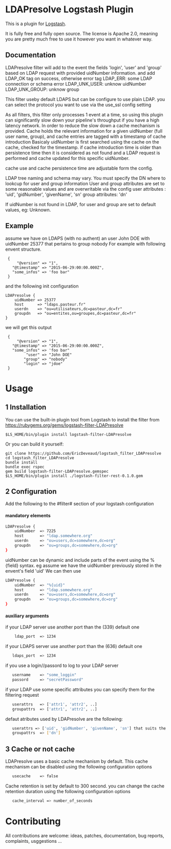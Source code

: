# LDAPresolve Logstash Plugin

This is a plugin for [Logstash](https://github.com/elasticsearch/logstash).

It is fully free and fully open source. The license is Apache 2.0, meaning you are pretty much free to use it however you want in whatever way.

## Documentation

LDAPresolve filter will add to the event the fields 'login', 'user' and 'group' based on LDAP request 
 with provided uidNumber information. 
 and add LDAP_OK tag on success, otherwise error tag 
    LDAP_ERR: some LDAP connection or schema error
    LDAP_UNK_USER: unknow uidNumber 
    LDAP_UNK_GROUP: unknow group 

 This filter useby default LDAPS but can be configure to use plain LDAP.
 you can select the protocol you want to use via the use_ssl config setting

 As all filters, this filter only processes 1 event at a time, so using this plugin can 
 significantly slow down your pipeline's throughput if you have a high latency network.
 In order to reduce the slow down a cache mechanism is provided. 
 Cache holds the relevant information for a given uidNumber (full user name, group), and cache 
 entries are tagged with a timestamp of cache introduction
 Basicaly uidNumber is first searched using the cache on the cache, checked for the timestamp.
 if cache introduction time is older than persistence time then it is considered as not found and a LDAP
 request is performed and cache updated for this specific uidNumber.

 cache use and cache persistence time are adjustable form the config.

 LDAP tree naming and schema may vary. 
 You must specify the DN where to lookcup for user and group information
 User and group attributes are set to some reasonable values and are overwritable via the config
    user attributes : 'uid', 'gidNumber', 'givenName', 'sn'
    group attributes: 'dn'

 If uidNumber is not found in LDAP, for user and group are set to default values, eg: Unknown.

## Example

assume we have on LDAPS (with no authent) an user John DOE with uidNumber 25377 that pertains to group nobody
For example with following envent structure.
``` 
 {
     "@version" => "1",
   "@timestamp" => "2015-06-29:00:00.000Z",
   "some_infos" => 'foo bar"
 }
```

and the following init configuration 
``` 
LDAPresolve {
    uidNumber => 25377
    host      => "ldaps.pasteur.fr"
    userdn    => "ou=utilisateurs,dc=pasteur,dc=fr"
    groupdn   => "ou=entites,ou=groupes,dc=pasteur,dc=fr"
}
```

we will get this output
```
 {
     "@version" => "1",
   "@timestamp" => "2015-06-29:00:00.000Z",
   "some_infos" => 'foo bar"
         "user" => "John DOE"
        "group" => "nobody"
        "login" => "jdoe"
 }
```

# Usage

## 1 Installation

You can use the built-in plugin tool from Logstash to install the filter from https://rubygems.org/gems/logstash-filter-LDAPresolve

```
$LS_HOME/bin/plugin install logstash-filter-LDAPresolve
```

Or you can build it yourself:

```
git clone https://github.com/EricDeveaud/logstash_filter_LDAPresolve
cd logstash_filter_LDAPresolve
bundle install
bundle exec rspec
gem build logstash-filter-LDAPresolve.gemspec
$LS_HOME/bin/plugin install ./logstash-filter-rest-0.1.0.gem
```

## 2 Configuration

Add the following to the #filter# section of your logstash configuration 

#### mandatory elements
```sh
LDAPresolve {
    uidNumber  => 7225
    host       => "ldap.somewhere.org"
    userdn     => "ou=users,dc=somewhere,dc=org"
    groupdn    => "ou=groups,dc=somewhere,dc=org"
}
```

uidNumber can be dynamic and include parts of the event using the %{field} syntax.
eg assume we have the uidNumber previously stored in the envent's field 'uid'
We can then use 
```sh
LDAPresolve {
    uidNumber  => "%{uid}"
    host       => "ldap.somewhere.org"
    userdn     => "ou=users,dc=somewhere,dc=org"
    groupdn    => "ou=groups,dc=somewhere,dc=org"
}

```


#### auxiliary arguments

if your LDAP server use another port than the (339) default one 
```sh
    ldap_port  => 1234
```

if your LDAPS server use another port than the (636) default one 
```sh
   ldaps_port  => 1234
```

if you use a login//passord to log to your LDAP server
```sh
   username    => "some_loggin"
   passord     => "secretPassword"
```

if your LDAP use some specific attributes you can specify them for the filtering request
```sh
   userattrs   => ['attr1', 'attr2', ..] 
   groupattrs  => ['attr1', 'attr2', ..]
```

defaut atributes used by LDAPresolve are the following:
```sh
   userattrs => ['uid', 'gidNumber', 'givenName', 'sn'] that suits the posix account definitions.
   groupattrs  => ['dn']
```

## 3 Cache or not cache

LDAPresolve uses a basic cache mechanism by default. This cache mechanism can be disabled using the following configuration options

```sh
   usecache    => false
```

Cache retention is set by default to 300 second. you can change the cache retention duration using the following configuration options

```sh
   cache_interval => number_of_seconds 
```

# Contributing
All contributions are welcome: ideas, patches, documentation, bug reports, complaints, usggestions ... 




